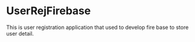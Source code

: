 # UserRejFirebase
This is user registration application that used to develop fire base to store user detail.
